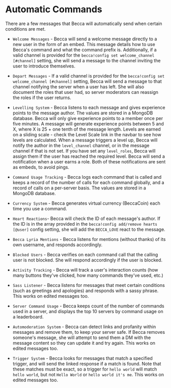 # Automatic Commands

There are a few messages that Becca will automatically send when certain conditions are met.

- `Welcome Messages` - Becca will send a welcome message directly to a new user in the form of an embed. This message details how to use Becca's command and what the command prefix is. Additionally, if a valid channel is provided for the `becca!config set welcome_channel [#channel]` setting, she will send a message to the channel inviting the user to introduce themselves.

- `Depart Messages` - If a valid channel is provided for the `becca!config set welcome_channel [#channel]` setting, Becca will send a message to that channel notifying the server when a user has left. She will also document the roles that user had, so server moderators can reassign the roles if the user returns.

- `Levelling System` - Becca listens to each message and gives experience points to the message author. The values are stored in a MongoDB database. Becca will only give experience points to a member once per five minutes. A message will generate experience points between 5 and X, where X is 25 + one tenth of the message length. Levels are earned on a sliding scale - check the Level Scale link in the navbar to see how levels are calculated. When a message triggers a level up, Becca will notify the author in the `level_channel` channel, or in the message channel if that is not set. If you have set any `level_roles`, Becca will assign them if the user has reached the required level. Becca will send a notification when a user earns a role. Both of these notifications are sent as embeds, to avoid pings.

- `Command Usage Tracking` - Becca logs each command that is called and keeps a record of the number of calls for each command globally, and a record of calls on a per-server basis. The values are stored in a MongoDB database.

- `Currency System` - Becca generates virtual currency (BeccaCoin) each time you use a command.

- `Heart Reactions`- Becca will check the ID of each message's author. If the ID is in the array provided in the `becca!config add/remove hearts [@user]` config setting, she will add the `BECCA_LOVE` react to the message.

- `Becca Lyria Mentions` - Becca listens for mentions (without thanks) of its own username, and responds accordingly.

- `Blocked Users` - Becca verifies on each command call that the calling user is not blocked. She will respond accordingly if the user is blocked.

- `Activity Tracking` - Becca will track a user's interaction counts (how many buttons they've clicked, how many commands they've used, etc.)

- `Sass Listener` - Becca listens for messages that meet certain conditions (such as greetings and apologies) and responds with a sassy phrase. This works on edited messages too.

- `Server Command Usage` - Becca keeps count of the number of commands used in a server, and displays the top 10 servers by command usage on a leaderboard.

- `Automoderation System` - Becca can detect links and profanity within messages and remove them, to keep your server safe. If Becca removes someone's message, she will attempt to send them a DM with the message content so they can update it and try again. This works on edited messages too.

- `Trigger System` - Becca looks for messages that match a specified trigger, and will send the linked response if a match is found. Note that these matches must be exact, so a trigger for `hello world` will match `hello world`, but not `Hello World` or `hello world it's me`. This works on edited messages too.

